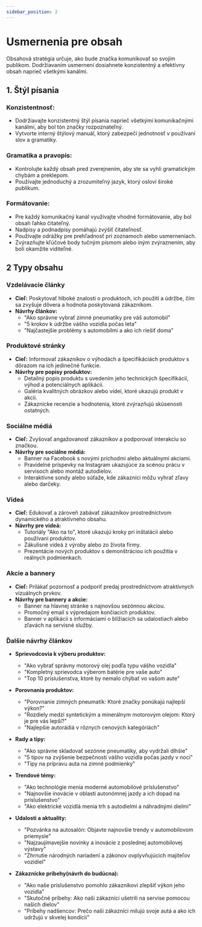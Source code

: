```yaml
---
sidebar_position: 2
---
```


# Usmernenia pre obsah

Obsahová stratégia určuje, ako bude značka komunikovať so svojím publikom. Dodržiavaním usmernení dosiahnete konzistentný a efektívny obsah naprieč všetkými kanálmi.

## 1. Štýl písania

### Konzistentnosť:
  - Dodržiavajte konzistentný štýl písania naprieč všetkými komunikačnými kanálmi, aby bol tón značky rozpoznateľný.
  - Vytvorte interný štýlový manuál, ktorý zabezpečí jednotnosť v používaní slov a gramatiky.

### Gramatika a pravopis:
  - Kontrolujte každý obsah pred zverejnením, aby ste sa vyhli gramatickým chybám a preklepom.
  - Používajte jednoduchý a zrozumiteľný jazyk, ktorý osloví široké publikum.

### Formátovanie:
  - Pre každý komunikačný kanál využívajte vhodné formátovanie, aby bol obsah ľahko čitateľný.
  - Nadpisy a podnadpisy pomáhajú zvýšiť čitateľnosť.
  - Používajte odrážky pre prehľadnosť pri zoznamoch alebo usmerneniach.
  - Zvýrazňujte kľúčové body tučným písmom alebo iným zvýraznením, aby boli okamžite viditeľné.

## 2 Typy obsahu

### Vzdelávacie články
- **Cieľ:** Poskytovať hlboké znalosti o produktoch, ich použití a údržbe, čím sa zvyšuje dôvera a hodnota poskytovaná zákazníkom.
- **Návrhy článkov:**
  - "Ako správne vybrať zimné pneumatiky pre váš automobil"
  - "5 krokov k údržbe vášho vozidla počas leta"
  - "Najčastejšie problémy s automobilmi a ako ich riešiť doma"

### Produktové stránky
- **Cieľ:** Informovať zákazníkov o výhodách a špecifikáciách produktov s dôrazom na ich jedinečné funkcie.
- **Návrhy pre popisy produktov:**
  - Detailný popis produktu s uvedením jeho technických špecifikácií, výhod a potenciálnych aplikácií.
  - Galéria kvalitných obrázkov alebo videí, ktoré ukazujú produkt v akcii.
  - Zákaznícke recenzie a hodnotenia, ktoré zvýrazňujú skúsenosti ostatných.

### Sociálne médiá
- **Cieľ:** Zvyšovať angažovanosť zákazníkov a podporovať interakciu so značkou.
- **Návrhy pre sociálne médiá:**
  - Banner na Facebook s novými príchodmi alebo aktuálnymi akciami.
  - Pravidelné príspevky na Instagram ukazujúce za scénou prácu v servisoch alebo montáž autodielov.
  - Interaktívne sondy alebo súťaže, kde zákazníci môžu vyhrať zľavy alebo darčeky.

### Videá
- **Cieľ:** Edukovať a zároveň zabávať zákazníkov prostredníctvom dynamického a atraktívneho obsahu.
- **Návrhy pre videá:**
  - Tutoriály "Ako na to", ktoré ukazujú kroky pri inštalácii alebo používaní produktov.
  - Zákulisné videá z výroby alebo zo života firmy.
  - Prezentácie nových produktov s demonštráciou ich použitia v reálnych podmienkach.

### Akcie a bannery
- **Cieľ:** Prilákať pozornosť a podporiť predaj prostredníctvom atraktívnych vizuálnych prvkov.
- **Návrhy pre bannery a akcie:**
  - Banner na hlavnej stránke s najnovšou sezónnou akciou.
  - Promočný email s výpredajom končiacich produktov.
  - Banner v aplikácii s informáciami o blížiacich sa udalostiach alebo zľavách na servisné služby.

### Ďalšie návrhy článkov

- **Sprievodcovia k výberu produktov:**
  - "Ako vybrať správny motorový olej podľa typu vášho vozidla"
  - "Kompletný sprievodca výberom batérie pre vaše auto"
  - "Top 10 príslušenstva, ktoré by nemalo chýbať vo vašom aute"

- **Porovnania produktov:**
  - "Porovnanie zimných pneumatík: Ktoré značky ponúkajú najlepší výkon?"
  - "Rozdiely medzi syntetickým a minerálnym motorovým olejom: Ktorý je pre vás lepší?"
  - "Najlepšie autorádiá v rôznych cenových kategóriách"

- **Rady a tipy:**
  - "Ako správne skladovať sezónne pneumatiky, aby vydržali dlhšie"
  - "5 tipov na zvýšenie bezpečnosti vášho vozidla počas jazdy v noci"
  - "Tipy na prípravu auta na zimné podmienky"

- **Trendové témy:**
  - "Ako technológie menia moderné automobilové príslušenstvo"
  - "Najnovšie inovácie v oblasti autonómnej jazdy a ich dopad na príslušenstvo"
  - "Ako elektrické vozidlá menia trh s autodielmi a náhradnými dielmi"

- **Udalosti a aktuality:**
  - "Pozvánka na autosalón: Objavte najnovšie trendy v automobilovom priemysle"
  - "Najzaujímavejšie novinky a inovácie z poslednej automobilovej výstavy"
  - "Zhrnutie národných nariadení a zákonov ovplyvňujúcich majiteľov vozidiel"

- **Zákaznícke príbehy(návrh do budúcna):**
  - "Ako naše príslušenstvo pomohlo zákazníkovi zlepšiť výkon jeho vozidla"
  - "Skutočné príbehy: Ako naši zákazníci ušetrili na servise pomocou našich dielov"
  - "Príbehy nadšencov: Prečo naši zákazníci milujú svoje autá a ako ich udržujú v skvelej kondícii"

